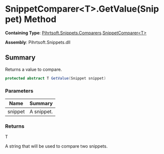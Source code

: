 # SnippetComparer\<T>\.GetValue\(Snippet\) Method

**Containing Type**: [Pihrtsoft.Snippets.Comparers](../../README.md)\.[SnippetComparer\<T>](../README.md)

**Assembly**: Pihrtsoft\.Snippets\.dll

## Summary

Returns a value to compare\.

```csharp
protected abstract T GetValue(Snippet snippet)
```

### Parameters

| Name | Summary |
| ---- | ------- |
| snippet | A snippet\. |

### Returns

T

A string that will be used to compare two snippets\.